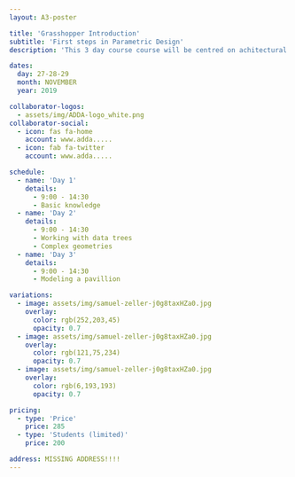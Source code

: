 ```yaml
---
layout: A3-poster

title: 'Grasshopper Introduction'
subtitle: 'First steps in Parametric Design'
description: 'This 3 day course course will be centred on achitectural design using parametric tools, specifically Rhino+Grasshopper. We will cover the basic use of the different components, and explain the main metodology...'

dates:
  day: 27-28-29
  month: NOVEMBER
  year: 2019

collaborator-logos:
  - assets/img/ADDA-logo_white.png
collaborator-social:
  - icon: fas fa-home
    account: www.adda.....
  - icon: fab fa-twitter
    account: www.adda.....

schedule:
  - name: 'Day 1'
    details:
      - 9:00 - 14:30
      - Basic knowledge
  - name: 'Day 2'
    details:
      - 9:00 - 14:30
      - Working with data trees
      - Complex geometries
  - name: 'Day 3'
    details:
      - 9:00 - 14:30
      - Modeling a pavillion

variations:
  - image: assets/img/samuel-zeller-j0g8taxHZa0.jpg
    overlay:
      color: rgb(252,203,45)
      opacity: 0.7
  - image: assets/img/samuel-zeller-j0g8taxHZa0.jpg
    overlay:
      color: rgb(121,75,234)
      opacity: 0.7
  - image: assets/img/samuel-zeller-j0g8taxHZa0.jpg
    overlay:
      color: rgb(6,193,193)
      opacity: 0.7

pricing:
  - type: 'Price'
    price: 285
  - type: 'Students (limited)'
    price: 200

address: MISSING ADDRESS!!!!
---
```

